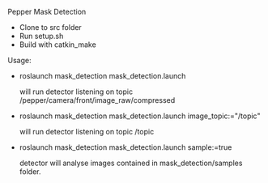 Pepper Mask Detection

- Clone to src folder
- Run setup.sh
- Build with catkin_make

Usage:

- roslaunch mask_detection mask_detection.launch

  will run detector listening on topic /pepper/camera/front/image_raw/compressed


- roslaunch mask_detection mask_detection.launch image_topic:="/topic"

  will run detector listening on topic /topic


- roslaunch mask_detection mask_detection.launch sample:=true

  detector will analyse images contained in mask_detection/samples folder.

